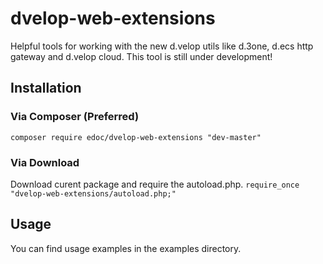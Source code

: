 # dvelop-web-extensions
Helpful tools for working with the new d.velop utils like d.3one, d.ecs http gateway and d.velop cloud. This tool is still under development!
## Installation
### Via Composer (Preferred)
```composer require edoc/dvelop-web-extensions "dev-master"``` 
### Via Download
Download curent package and require the autoload.php.
```require_once "dvelop-web-extensions/autoload.php;"``` 

## Usage
You can find usage examples in the examples directory.
